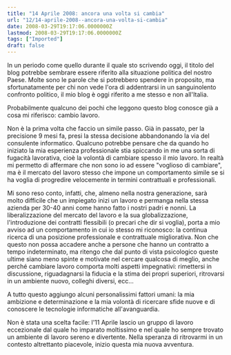 ```yaml
---
title: "14 Aprile 2008: ancora una volta si cambia"
url: "12/14-aprile-2008--ancora-una-volta-si-cambia"
date: 2008-03-29T19:17:06.0000000Z
lastmod: 2008-03-29T19:17:06.0000000Z
tags: ["Imported"]
draft: false
---
```

<p>In un periodo come quello durante il quale sto scrivendo oggi, il titolo del blog potrebbe sembrare essere riferito alla situazione politica del nostro Paese. Molte sono le parole che si potrebbero spendere in proposito, ma sfortunatamente per chi non vede l'ora di addentrarsi in un sanguinolento confronto politico, il mio blog è oggi riferito a me stesso e non all'Italia.</p>
<p>Probabilmente qualcuno dei pochi che leggono questo blog conosce già a cosa mi riferisco: cambio lavoro.</p>
<p>Non è la prima volta che faccio un simile passo. Già in passato, per la precisione 9 mesi fa, presi la stessa decisione abbandonando la via del consulente informatico. Qualcuno potrebbe pensare che da quando ho iniziato la mia esperienza professionale stia spiccando in me una sorta di fugacità lavorativa, cioè la volontà di cambiare spesso il mio lavoro. In realtà mi permetto di affermare che non sono io ad essere "voglioso di cambiare", ma è il mercato del lavoro stesso che impone un comportamento simile se si ha voglia di progredire velocemente in termini contrattuali e professionali.</p>
<p>Mi sono reso conto, infatti, che, almeno nella nostra generazione, sarà molto difficile che un impiegato inizi un lavoro e permanga nella stessa azienda per 30-40 anni come hanno fatto i nostri padri e nonni. La liberalizzazione del mercato del lavoro e la sua globalizzazione, l'introduzione dei contratti flessibili (o precari che dir si voglia), porta a mio avviso ad un comportamento in cui io stesso mi riconosco: la continua ricerca di una posizione professionale e contrattuale migliorativa. Non che questo non possa accadere anche a persone che hanno un contratto a tempo indeterminato, ma ritengo che dal punto di vista psicologico queste ultime siano meno spinte e motivate nel cercare qualcosa di meglio, anche perché cambiare lavoro comporta molti aspetti impegnativi: rimettersi in discussione, riguadagnarsi la fiducia e la stima dei propri superiori, ritrovarsi in un ambiente nuovo, colleghi diversi, ecc...</p>
<p>A tutto questo aggiungo alcuni personalissimi fattori umani: la mia ambizione e determinazione e la mia volontà di ricercare sfide nuove e di conoscere le tecnologie informatiche all'avanguardia.</p>
<p>Non è stata una scelta facile: l'11 Aprile lascio un gruppo di lavoro eccezionale dal quale ho imparato moltissimo e nel quale ho sempre trovato un ambiente di lavoro sereno e divertente. Nella speranza di ritrovarmi in un contesto altrettanto piacevole, inizio questa mia nuova avventura.</p>